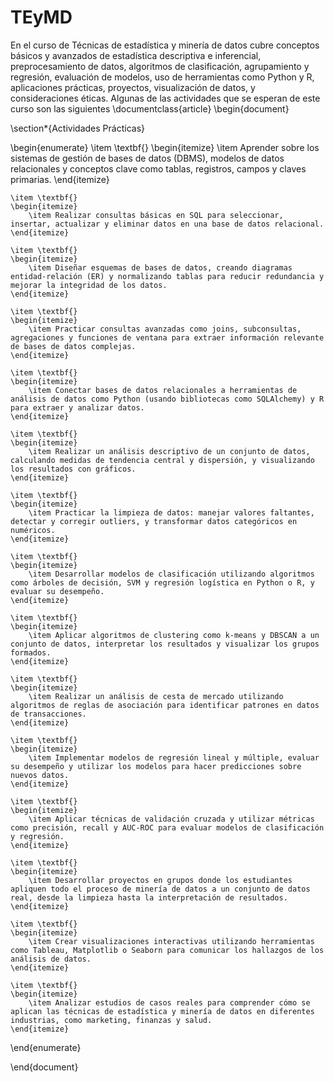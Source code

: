 # TEyMD
En el curso de Técnicas de estadística y minería de datos  cubre conceptos básicos y avanzados de estadística descriptiva e inferencial, preprocesamiento de datos, algoritmos de clasificación, agrupamiento y regresión, evaluación de modelos, uso de herramientas como Python y R, aplicaciones prácticas, proyectos, visualización de datos, y consideraciones éticas.
Algunas de las actividades que se esperan de este curso son las siguientes 
\documentclass{article}
\begin{document}

\section*{Actividades Prácticas}

\begin{enumerate}
    \item \textbf{}
    \begin{itemize}
        \item Aprender sobre los sistemas de gestión de bases de datos (DBMS), modelos de datos relacionales y conceptos clave como tablas, registros, campos y claves primarias.
    \end{itemize}
    
    \item \textbf{}
    \begin{itemize}
        \item Realizar consultas básicas en SQL para seleccionar, insertar, actualizar y eliminar datos en una base de datos relacional.
    \end{itemize}

    \item \textbf{}
    \begin{itemize}
        \item Diseñar esquemas de bases de datos, creando diagramas entidad-relación (ER) y normalizando tablas para reducir redundancia y mejorar la integridad de los datos.
    \end{itemize}

    \item \textbf{}
    \begin{itemize}
        \item Practicar consultas avanzadas como joins, subconsultas, agregaciones y funciones de ventana para extraer información relevante de bases de datos complejas.
    \end{itemize}

    \item \textbf{}
    \begin{itemize}
        \item Conectar bases de datos relacionales a herramientas de análisis de datos como Python (usando bibliotecas como SQLAlchemy) y R para extraer y analizar datos.
    \end{itemize}

    \item \textbf{}
    \begin{itemize}
        \item Realizar un análisis descriptivo de un conjunto de datos, calculando medidas de tendencia central y dispersión, y visualizando los resultados con gráficos.
    \end{itemize}

    \item \textbf{}
    \begin{itemize}
        \item Practicar la limpieza de datos: manejar valores faltantes, detectar y corregir outliers, y transformar datos categóricos en numéricos.
    \end{itemize}

    \item \textbf{}
    \begin{itemize}
        \item Desarrollar modelos de clasificación utilizando algoritmos como árboles de decisión, SVM y regresión logística en Python o R, y evaluar su desempeño.
    \end{itemize}

    \item \textbf{}
    \begin{itemize}
        \item Aplicar algoritmos de clustering como k-means y DBSCAN a un conjunto de datos, interpretar los resultados y visualizar los grupos formados.
    \end{itemize}

    \item \textbf{}
    \begin{itemize}
        \item Realizar un análisis de cesta de mercado utilizando algoritmos de reglas de asociación para identificar patrones en datos de transacciones.
    \end{itemize}

    \item \textbf{}
    \begin{itemize}
        \item Implementar modelos de regresión lineal y múltiple, evaluar su desempeño y utilizar los modelos para hacer predicciones sobre nuevos datos.
    \end{itemize}

    \item \textbf{}
    \begin{itemize}
        \item Aplicar técnicas de validación cruzada y utilizar métricas como precisión, recall y AUC-ROC para evaluar modelos de clasificación y regresión.
    \end{itemize}

    \item \textbf{}
    \begin{itemize}
        \item Desarrollar proyectos en grupos donde los estudiantes apliquen todo el proceso de minería de datos a un conjunto de datos real, desde la limpieza hasta la interpretación de resultados.
    \end{itemize}

    \item \textbf{}
    \begin{itemize}
        \item Crear visualizaciones interactivas utilizando herramientas como Tableau, Matplotlib o Seaborn para comunicar los hallazgos de los análisis de datos.
    \end{itemize}

    \item \textbf{}
    \begin{itemize}
        \item Analizar estudios de casos reales para comprender cómo se aplican las técnicas de estadística y minería de datos en diferentes industrias, como marketing, finanzas y salud.
    \end{itemize}

  
\end{enumerate}

\end{document}
